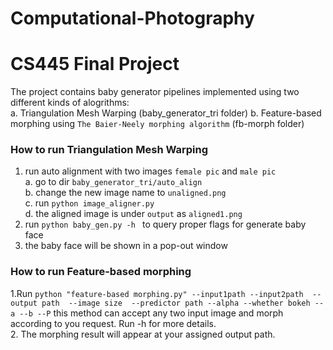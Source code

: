 # Computational-Photography

# CS445 Final Project

The project contains baby generator pipelines implemented using two different kinds of alogrithms:   
a. Triangulation Mesh Warping (baby_generator_tri folder)
b. Feature-based morphing using `The Baier-Neely morphing algorithm` (fb-morph folder)

### How to run Triangulation Mesh Warping  
1. run auto alignment with two images `female pic` and `male pic`  
   a. go to dir `baby_generator_tri/auto_align`  
   b. change the new image name to `unaligned.png`  
   c. run `python image_aligner.py`  
   d. the aligned image is under `output` as `aligned1.png`   
2. run `python baby_gen.py -h ` to query proper flags for generate baby face    
3. the baby face will be shown in a pop-out window  

### How to run Feature-based morphing 
1.Run `python "feature-based morphing.py" --input1path --input2path  --output path  --image size  --predictor path --alpha --whether bokeh --a --b --P` this method can accept any two input image and morph according to you request. Run -h for more details.  
2. The morphing result will appear at your assigned output path.
